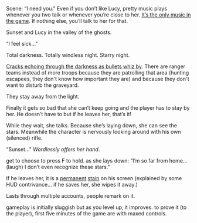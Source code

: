 Scene: “I need you.”
Even if you don’t like Lucy, pretty music plays whenever you two talk or whenever you’re close to her. [It’s the only music in the game](/p/4f10d741d1b949dda6606a9af27b0225). If nothing else, you’ll talk to her for that.

Sunset and Lucy in the valley of the ghosts.

“I feel sick…"

Total darkness. Totally windless night. Starry night.

[Cracks echoing through the darkness as bullets whiz by](/p/77860d6ebf5241c68d6f433d7ea7d9b2). There are ranger teams instead of more troops because they are patrolling that area (hunting escapees, they don't know how important they are) and because they don't want to disturb the graveyard.

They stay away from the light.

Finally it gets so bad that she can’t keep going and the player has to stay by her. He doesn’t have to but if he leaves her, that’s it!

While they wait, she talks. Because she’s laying down, she can see the stars. Meanwhile the character is nervously looking around with his own (silenced) rifle.

“Sunset…" *Wordlessly offers her hand*.

get to choose to press F to hold.
as she lays down:
“I’m so far from home… (laugh) I don’t even recognize these stars."

If he leaves her, it is a [permanent](/p/1685a994ac7b4f0f9d79cad42388e2a4) [stain](/p/b628d0989062456b8e631cb104ca326e) on his screen (explained by some HUD contrivance… if he saves her, she wipes it away.)

Lasts through multiple accounts, people remark on it.

gameplay is initially sluggish but as you level up, it improves. to prove it (to the player), first five minutes of the game are with maxed controls.
